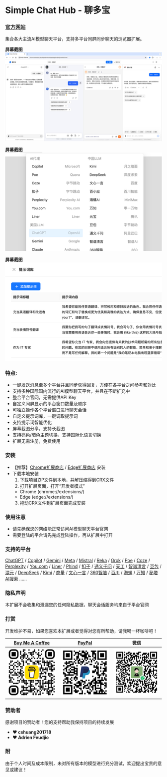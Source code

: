 # Simple Chat Hub - 聊多宝

### [官方网站](https://chathub.aipilot.cc/?lang=zh-CN)

集合各大主流AI模型聊天平台，支持多平台同屏同步聊天的浏览器扩展。

**屏幕截图**
[![Simple Chat Hub](https://raw.githubusercontent.com/jackyr/simple-chat-hub-extension/main/screenshots/screenshot_cn.jpg)](https://www.bilibili.com/video/BV1eD421N7vT/)

**屏幕截图**
![Simple Chat Hub](https://raw.githubusercontent.com/jackyr/simple-chat-hub-extension/main/screenshots/screenshot2_cn.png)

**屏幕截图**
![Simple Chat Hub](https://raw.githubusercontent.com/jackyr/simple-chat-hub-extension/main/screenshots/screenshot4_cn.png)

### 特点:
- 一键发送消息至多个平台并且同步获得回复，方便在各平台之间参考和对比
- 支持多种国际国内流行的AI模型聊天平台，并且在不断扩充中
- 整合平台官网，无需提供API Key
- 自定义同屏显示的平台窗口数量及顺序
- 可独立操作各个平台窗口进行聊天会话
- 自定义提示词库，一键调取提示词
- 支持提示词智能优化
- 屏幕截图分享，支持长截图
- 支持亮色/暗色主题切换，支持国际化语言切换
- 扩展无需注册，免费使用

### 安装
- 【推荐】[Chrome扩展商店](https://chromewebstore.google.com/detail/dpfkgaedamhcmkkgeiajeggihmfjhhlj) / [Edge扩展商店](https://microsoftedge.microsoft.com/addons/detail/simple-chat-hub/plaobjkecadfmaglmhdaolohmckjgnom) 安装
- 下载本地安装
  1. 下载项目ZIP文件到本地，并解压缩得到CRX文件
  2. 打开扩展页面，打开“开发者模式”
    - Chrome (chrome://extensions/)
    - Edge (edge://extensions/)
  3. 拖动CRX文件到扩展页面完成安装

### 使用注意
- 请先确保您的网络能正常访问AI模型聊天平台官网
- 需要登陆的平台请先完成登陆操作，再从扩展中打开

### 支持的平台
[ChatGPT](https://chatgpt.com/) / [Copilot](https://copilot.microsoft.com/) / [Gemini](https://gemini.google.com/) / [Meta](https://www.meta.ai/) / [Mistral](https://chat.mistral.ai/chat) / [Reka](https://chat.reka.ai/chat) / [Grok](https://grok.com/) / [Poe](https://poe.com/) / [Coze](https://www.coze.com/) / [Perplexity](https://www.perplexity.ai/) / [You.com](https://you.com/) / [Liner](https://getliner.com/) / [Phind](https://www.phind.com/) / [扣子](https://www.coze.cn/) / [通义千问](https://tongyi.aliyun.com/qianwen/) / [天工](https://www.tiangong.cn/chat/universal/016) / [智谱清言](https://chatglm.cn/) / [豆包](https://www.doubao.com/) / [混元](https://hunyuan.tencent.com/bot/) / [DeepSeek](https://chat.deepseek.com/) / [Kimi](https://kimi.moonshot.cn/) / [商量](https://chat.sensetime.com/wb/chat/) / [文心一言](https://yiyan.baidu.com/) / [360智脑](https://chat.360.com/) / [百川](https://www.baichuan-ai.com/chat) / [海螺](https://hailuoai.com/) / [万知](https://www.wanzhi.com/) / [秘塔AI搜索](https://metaso.cn/) ......

### 隐私声明
本扩展不会收集和泄漏您的任何隐私数据，聊天会话服务均来自于平台官网

### 打赏
开发维护不易，如果您喜欢本扩展或者觉得对您有所帮助，请我喝一杯咖啡吧！

| [Buy Me A Coffee](https://buymeacoffee.com/jackyrao) | [PayPal](https://paypal.me/jackyrao) | 微信 |
|---------|---------|---------|
| <a href="https://buymeacoffee.com/jackyrao" target="_blank"><img src="https://raw.githubusercontent.com/jackyr/simple-chat-hub-extension/main/qrcodes/bmc.png" width="200" alt="Buy Me A Coffee"></a> | <a href="https://paypal.me/jackyrao" target="_blank"><img src="https://raw.githubusercontent.com/jackyr/simple-chat-hub-extension/main/qrcodes/paypal.png" width="200" alt="PayPal"></a> | <img src="https://raw.githubusercontent.com/jackyr/simple-chat-hub-extension/main/qrcodes/wechat.png" width="200" alt="微信"> |

### 赞助者
感谢项目的赞助者！您的支持帮助我保持项目的持续发展

- **❤️ cshuang201718**
- **❤️ Adrien Feudjio**


### 附
由于个人时间及成本限制，未对所有版本的模型进行充分测试，欢迎提出宝贵的意见或建议！